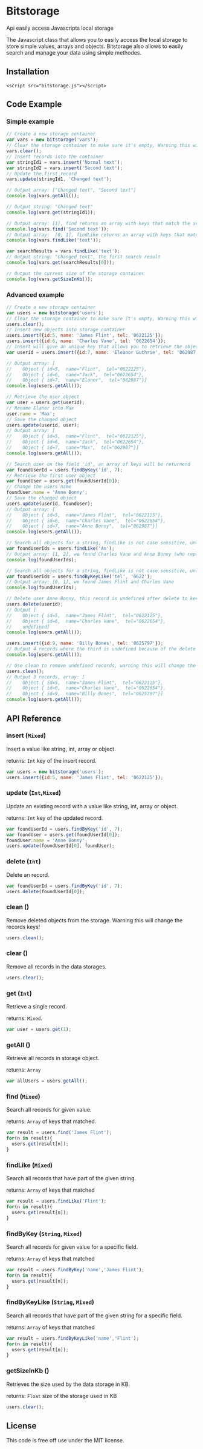 # Bitstorage
Api easily access Javascripts local storage

The Javascript class that allows you to easily access the local storage to store simple values, arrays and objects.
Bitstorage also allows to easily search and manage your data using simple methodes.

## Installation
```
<script src="bitstorage.js"></script>
```

## Code Example
### Simple example
```js
// Create a new storage container
var vars = new bitstorage('vars');
// Clear the storage container to make sure it's empty, Warning this will Delete all previous entries!
vars.clear();
// Insert records into the container
var stringId1 = vars.insert('Normal text');
var stringId2 = vars.insert('Second text');
// Update the first record
vars.update(stringId1, 'Changed text');

// Output array: ["Changed text", "Second text"]
console.log(vars.getAll());

// Output string: "Changed text"
console.log(vars.get(stringId1));

// Output array: [1], find returns an array with keys that match the search query, use get() to retrieve the contents
console.log(vars.find('Second text'));
// Output array:  [0, 1], findLike returns an array with keys that match the search query, use get() to retrieve the contents
console.log(vars.findLike('text'));

var searchResults = vars.findLike('text');
// Output string: "Changed text", the first search result
console.log(vars.get(searchResults[0]));

// Output the current size of the storage container
console.log(vars.getSizeInKb());
```

### Advanced example

```js
// Create a new storage container
var users = new bitstorage('users');
// Clear the storage container to make sure it's empty, Warning this will Delete all previous entries!
users.clear();
// Insert new objects into storage container
users.insert({id:5, name: 'James Flint', tel: '0622125'});
users.insert({id:6, name: 'Charles Vane', tel: '0622654'});
// Insert will give an unique key that allows you to retrieve the object
var userid = users.insert({id:7, name: 'Eleanor Guthrie', tel: '062987'});

// Output array: [
//    Object { id=5,  name="Flint",  tel="0622125"}, 
//    Object { id=6,  name="Jack",  tel="0622654"}, 
//    Object { id=7,  name="Elanor",  tel="062987"}]
console.log(users.getAll());

// Retrieve the user object
var user = users.get(userid);
// Rename Elanor into Max
user.name = 'Max';
// Save the changed object
users.update(userid, user);
// Output array: [
//    Object { id=5,  name="Flint",  tel="0622125"}, 
//    Object { id=6,  name="Jack",  tel="0622654"},
//    Object { id=7,  name="Max",  tel="062987"}]
console.log(users.getAll());

// Search user on the field 'id', an array of keys will be returnend
var foundUserId = users.findByKey('id', 7);
// Retrieve the first user object
var foundUser = users.get(foundUserId[0]);
// Change the users name
foundUser.name = 'Anne Bonny';
// Save the changed object
users.update(userid, foundUser);
// Output array: [
//    Object { id=5,  name="James Flint",  tel="0622125"}, 
//    Object { id=6,  name="Charles Vane",  tel="0622654"}, 
//    Object { id=7,  name="Anne Bonny",  tel="062987"}]
console.log(users.getAll());

// Search all objects for a string, findLike is not case sensitive, unlike find that is case sensitive
var foundUserIds = users.findLike('An');
// Output array: [1, 2], we found Charles Vane and Anne Bonny (who replaced Eleanor Guthrie)
console.log(foundUserIds);

// Search all objects for a string, findLike is not case sensitive, unlike find that is case sensitive
var foundUserIds = users.findByKeyLike('tel', '0622');
// Output array: [0, 1], we found James Flint and Charles Vane
console.log(foundUserIds);

// Delete user Anne Bonny, this record is undefined after delete to keep the key structure intact.
users.delete(userid);
// Output [
//    Object { id=5,  name="James Flint",  tel="0622125"}, 
//    Object { id=6,  name="Charles Vane",  tel="0622654"}, 
//    undefined]
console.log(users.getAll());

users.insert({id:9, name: 'Billy Bones', tel: '0625797'});
// Output 4 records where the third is undefined because of the delete
console.log(users.getAll());

// Use clean to remove undefined records, warning this will change the existing keys!
users.clean();
// Output 3 records, array: [
//    Object { id=5,  name="James Flint",  tel="0622125"}, 
//    Object { id=6,  name="Charles Vane",  tel="0622654"}, 
//    Object { id=9,  name="Billy Bones",  tel="0625797"}]
console.log(users.getAll());
```

## API Reference

### insert (`Mixed`)
Insert a value like string, int, array or object.

returns: `Int` key of the insert record.
```js
var users = new bitstorage('users');
users.insert({id:5, name: 'James Flint', tel: '0622125'});
```

### update (`Int`,`Mixed`)
Update an existing record with a value like string, int, array or object.

returns: `Int` key of the updated record.
```js
var foundUserId = users.findByKey('id', 7);
var foundUser = users.get(foundUserId[0]);
foundUser.name = 'Anne Bonny';
users.update(foundUserId[0], foundUser);
```

### delete (`Int`)
Delete an record.
```js
var foundUserId = users.findByKey('id', 7);
users.delete(foundUserId[0]);
```

### clean ()
Remove deleted objects from the storage.
Warning this will change the records keys!
```js
users.clean();
```

### clear ()
Remove all records in the data storages.
```js
users.clear();
```

### get (`Int`)
Retrieve a single record.

returns: `Mixed`.
```js
var user = users.get(1);
```

### getAll ()
Retrieve all records in storage object.

returns: `Array`
```js
var allUsers = users.getAll();
```

### find (`Mixed`)
Search all records for given value.

returns: `Array` of keys that matched.
```js
var result = users.find('James Flint');
for(n in result){
  users.get(result[n]);
}
```

### findLike (`Mixed`)
Search all records that have part of the given string.

returns: `Array` of keys that matched
```js
var result = users.findLike('Flint');
for(n in result){
  users.get(result[n]);
}
```

### findByKey (`String`, `Mixed`)
Search all records for given value for a specific field.

returns: `Array` of keys that matched
```js
var result = users.findByKey('name','James Flint');
for(n in result){
  users.get(result[n]);
}
```

### findByKeyLike (`String`, `Mixed`)
Search all records that have part of the given string for a specific field.

returns: `Array` of keys that matched
```js
var result = users.findByKeyLike('name','Flint');
for(n in result){
  users.get(result[n]);
}
```

### getSizeInKb ()
Retrieves the size used by the data storage in KB.

returns: `Float` size of the storage used in KB
```js
users.clear();
```


## License

This code is free off use under the MIT license.
